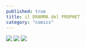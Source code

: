 ```yaml
---
published: true
title: il DRAMMA del PROPHET
category: "comics"
---
```

![]({{site.baseurl}}/assets/il%20PROPHET1.jpg)
![]({{site.baseurl}}/assets/il%20PROPHET2.jpg)
![]({{site.baseurl}}/assets/il%20PROPHET3.jpg)
